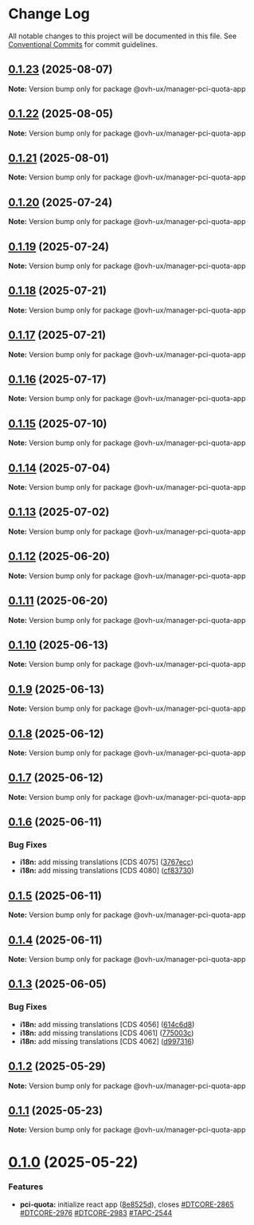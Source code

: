 # Change Log

All notable changes to this project will be documented in this file.
See [Conventional Commits](https://conventionalcommits.org) for commit guidelines.

## [0.1.23](https://github.com/ovh/manager/compare/@ovh-ux/manager-pci-quota-app@0.1.22...@ovh-ux/manager-pci-quota-app@0.1.23) (2025-08-07)

**Note:** Version bump only for package @ovh-ux/manager-pci-quota-app





## [0.1.22](https://github.com/ovh/manager/compare/@ovh-ux/manager-pci-quota-app@0.1.21...@ovh-ux/manager-pci-quota-app@0.1.22) (2025-08-05)

**Note:** Version bump only for package @ovh-ux/manager-pci-quota-app





## [0.1.21](https://github.com/ovh/manager/compare/@ovh-ux/manager-pci-quota-app@0.1.20...@ovh-ux/manager-pci-quota-app@0.1.21) (2025-08-01)

**Note:** Version bump only for package @ovh-ux/manager-pci-quota-app





## [0.1.20](https://github.com/ovh/manager/compare/@ovh-ux/manager-pci-quota-app@0.1.19...@ovh-ux/manager-pci-quota-app@0.1.20) (2025-07-24)

**Note:** Version bump only for package @ovh-ux/manager-pci-quota-app





## [0.1.19](https://github.com/ovh/manager/compare/@ovh-ux/manager-pci-quota-app@0.1.18...@ovh-ux/manager-pci-quota-app@0.1.19) (2025-07-24)

**Note:** Version bump only for package @ovh-ux/manager-pci-quota-app





## [0.1.18](https://github.com/ovh/manager/compare/@ovh-ux/manager-pci-quota-app@0.1.17...@ovh-ux/manager-pci-quota-app@0.1.18) (2025-07-21)

**Note:** Version bump only for package @ovh-ux/manager-pci-quota-app





## [0.1.17](https://github.com/ovh/manager/compare/@ovh-ux/manager-pci-quota-app@0.1.16...@ovh-ux/manager-pci-quota-app@0.1.17) (2025-07-21)

**Note:** Version bump only for package @ovh-ux/manager-pci-quota-app





## [0.1.16](https://github.com/ovh/manager/compare/@ovh-ux/manager-pci-quota-app@0.1.15...@ovh-ux/manager-pci-quota-app@0.1.16) (2025-07-17)

**Note:** Version bump only for package @ovh-ux/manager-pci-quota-app





## [0.1.15](https://github.com/ovh/manager/compare/@ovh-ux/manager-pci-quota-app@0.1.14...@ovh-ux/manager-pci-quota-app@0.1.15) (2025-07-10)

**Note:** Version bump only for package @ovh-ux/manager-pci-quota-app





## [0.1.14](https://github.com/ovh/manager/compare/@ovh-ux/manager-pci-quota-app@0.1.13...@ovh-ux/manager-pci-quota-app@0.1.14) (2025-07-04)

**Note:** Version bump only for package @ovh-ux/manager-pci-quota-app





## [0.1.13](https://github.com/ovh/manager/compare/@ovh-ux/manager-pci-quota-app@0.1.12...@ovh-ux/manager-pci-quota-app@0.1.13) (2025-07-02)

**Note:** Version bump only for package @ovh-ux/manager-pci-quota-app





## [0.1.12](https://github.com/ovh/manager/compare/@ovh-ux/manager-pci-quota-app@0.1.11...@ovh-ux/manager-pci-quota-app@0.1.12) (2025-06-20)

**Note:** Version bump only for package @ovh-ux/manager-pci-quota-app





## [0.1.11](https://github.com/ovh/manager/compare/@ovh-ux/manager-pci-quota-app@0.1.10...@ovh-ux/manager-pci-quota-app@0.1.11) (2025-06-20)

**Note:** Version bump only for package @ovh-ux/manager-pci-quota-app





## [0.1.10](https://github.com/ovh/manager/compare/@ovh-ux/manager-pci-quota-app@0.1.9...@ovh-ux/manager-pci-quota-app@0.1.10) (2025-06-13)

**Note:** Version bump only for package @ovh-ux/manager-pci-quota-app





## [0.1.9](https://github.com/ovh/manager/compare/@ovh-ux/manager-pci-quota-app@0.1.8...@ovh-ux/manager-pci-quota-app@0.1.9) (2025-06-13)

**Note:** Version bump only for package @ovh-ux/manager-pci-quota-app





## [0.1.8](https://github.com/ovh/manager/compare/@ovh-ux/manager-pci-quota-app@0.1.7...@ovh-ux/manager-pci-quota-app@0.1.8) (2025-06-12)

**Note:** Version bump only for package @ovh-ux/manager-pci-quota-app





## [0.1.7](https://github.com/ovh/manager/compare/@ovh-ux/manager-pci-quota-app@0.1.6...@ovh-ux/manager-pci-quota-app@0.1.7) (2025-06-12)

**Note:** Version bump only for package @ovh-ux/manager-pci-quota-app





## [0.1.6](https://github.com/ovh/manager/compare/@ovh-ux/manager-pci-quota-app@0.1.5...@ovh-ux/manager-pci-quota-app@0.1.6) (2025-06-11)


### Bug Fixes

* **i18n:** add missing translations [CDS 4075] ([3767ecc](https://github.com/ovh/manager/commit/3767ecc118a72aa312c3e3bc856454cb60c3f42a))
* **i18n:** add missing translations [CDS 4080] ([cf83730](https://github.com/ovh/manager/commit/cf837307bf9bab7fb5b999d1fbf220ef1de19acd))





## [0.1.5](https://github.com/ovh/manager/compare/@ovh-ux/manager-pci-quota-app@0.1.4...@ovh-ux/manager-pci-quota-app@0.1.5) (2025-06-11)

**Note:** Version bump only for package @ovh-ux/manager-pci-quota-app





## [0.1.4](https://github.com/ovh/manager/compare/@ovh-ux/manager-pci-quota-app@0.1.3...@ovh-ux/manager-pci-quota-app@0.1.4) (2025-06-11)

**Note:** Version bump only for package @ovh-ux/manager-pci-quota-app





## [0.1.3](https://github.com/ovh/manager/compare/@ovh-ux/manager-pci-quota-app@0.1.2...@ovh-ux/manager-pci-quota-app@0.1.3) (2025-06-05)


### Bug Fixes

* **i18n:** add missing translations [CDS 4056] ([614c6d8](https://github.com/ovh/manager/commit/614c6d8e964cc17eea864ca5d3d999cf34e7fe67))
* **i18n:** add missing translations [CDS 4061] ([775003c](https://github.com/ovh/manager/commit/775003c5bf8ceb7a287a8b6a1c8f57cfd7fa4263))
* **i18n:** add missing translations [CDS 4062] ([d997316](https://github.com/ovh/manager/commit/d9973167aca8b32e3e47d68bf397c319651d4514))





## [0.1.2](https://github.com/ovh/manager/compare/@ovh-ux/manager-pci-quota-app@0.1.1...@ovh-ux/manager-pci-quota-app@0.1.2) (2025-05-29)

**Note:** Version bump only for package @ovh-ux/manager-pci-quota-app





## [0.1.1](https://github.com/ovh/manager/compare/@ovh-ux/manager-pci-quota-app@0.1.0...@ovh-ux/manager-pci-quota-app@0.1.1) (2025-05-23)

**Note:** Version bump only for package @ovh-ux/manager-pci-quota-app





# [0.1.0](https://github.com/ovh/manager/compare/@ovh-ux/manager-pci-quota-app@0.0.0...@ovh-ux/manager-pci-quota-app@0.1.0) (2025-05-22)


### Features

* **pci-quota:** initialize react app ([8e8525d](https://github.com/ovh/manager/commit/8e8525de99a07cd67bb5e105f9e71f8859fb4d37)), closes [#DTCORE-2865](https://github.com/ovh/manager/issues/DTCORE-2865) [#DTCORE-2976](https://github.com/ovh/manager/issues/DTCORE-2976) [#DTCORE-2983](https://github.com/ovh/manager/issues/DTCORE-2983) [#TAPC-2544](https://github.com/ovh/manager/issues/TAPC-2544)
